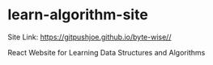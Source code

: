 # learn-algorithm-site

Site Link: 
https://gitpushjoe.github.io/byte-wise//


React Website for Learning Data Structures and Algorithms


